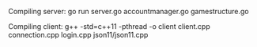 Compiling server:
go run server.go accountmanager.go gamestructure.go

Compiling client:
g++ -std=c++11 -pthread -o client client.cpp connection.cpp login.cpp json11/json11.cpp

